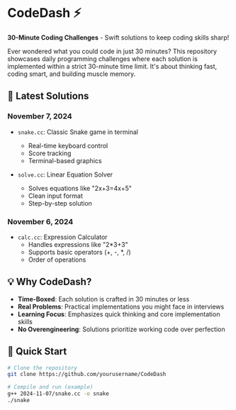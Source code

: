 # CodeDash ⚡

**30-Minute Coding Challenges** - Swift solutions to keep coding skills sharp!

Ever wondered what you could code in just 30 minutes? This repository showcases daily programming challenges where each solution is implemented within a strict 30-minute time limit. It's about thinking fast, coding smart, and building muscle memory.

## 🎯 Latest Solutions

### November 7, 2024
- `snake.cc`: Classic Snake game in terminal
  - Real-time keyboard control
  - Score tracking
  - Terminal-based graphics
  
- `solve.cc`: Linear Equation Solver
  - Solves equations like "2x+3=4x+5"
  - Clean input format
  - Step-by-step solution

### November 6, 2024
- `calc.cc`: Expression Calculator
  - Handles expressions like "2*3+3"
  - Supports basic operators (+, -, *, /)
  - Order of operations

## 💡 Why CodeDash?

- **Time-Boxed**: Each solution is crafted in 30 minutes or less
- **Real Problems**: Practical implementations you might face in interviews
- **Learning Focus**: Emphasizes quick thinking and core implementation skills
- **No Overengineering**: Solutions prioritize working code over perfection

## 🚀 Quick Start

```bash
# Clone the repository
git clone https://github.com/yourusername/CodeDash

# Compile and run (example)
g++ 2024-11-07/snake.cc -o snake
./snake
